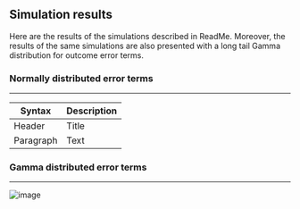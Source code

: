 Simulation results
----------

Here are the results of the simulations described in ReadMe. Moreover, the results of the same simulations are also presented with a long tail Gamma distribution for outcome error terms.

### Normally distributed error terms
----

| Syntax | Description |
| --- | ----------- |
| Header | Title |
| Paragraph | Text |

### Gamma distributed error terms
----
![image](https://github.com/stat4reg/Causal_CNN/assets/19660880/7762ad92-2ddc-46e5-96e7-79f4c5cf8f10)
